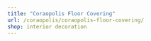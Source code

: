 ```yaml
---
title: "Coraopolis Floor Covering"
url: /coraopolis/coraopolis-floor-covering/
shop: interior decoration
---
```

